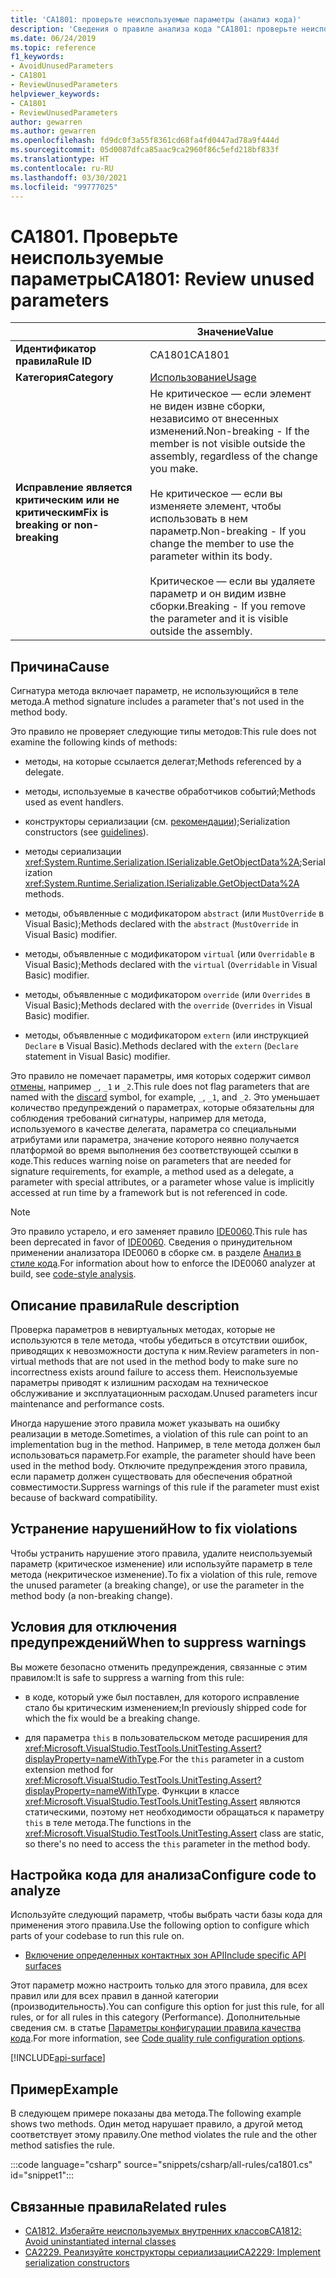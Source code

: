 ```yaml
---
title: 'CA1801: проверьте неиспользуемые параметры (анализ кода)'
description: 'Сведения о правиле анализа кода "CA1801: проверьте неиспользуемые параметры"'
ms.date: 06/24/2019
ms.topic: reference
f1_keywords:
- AvoidUnusedParameters
- CA1801
- ReviewUnusedParameters
helpviewer_keywords:
- CA1801
- ReviewUnusedParameters
author: gewarren
ms.author: gewarren
ms.openlocfilehash: fd9dc0f3a55f8361cd68fa4fd0447ad78a9f444d
ms.sourcegitcommit: 05d0087dfca85aac9ca2960f86c5efd218bf833f
ms.translationtype: HT
ms.contentlocale: ru-RU
ms.lasthandoff: 03/30/2021
ms.locfileid: "99777025"
---
```

# <a name="ca1801-review-unused-parameters"></a><span data-ttu-id="04924-103">CA1801. Проверьте неиспользуемые параметры</span><span class="sxs-lookup"><span data-stu-id="04924-103">CA1801: Review unused parameters</span></span>

| | <span data-ttu-id="04924-104">Значение</span><span class="sxs-lookup"><span data-stu-id="04924-104">Value</span></span> |
|-|-|
| <span data-ttu-id="04924-105">**Идентификатор правила**</span><span class="sxs-lookup"><span data-stu-id="04924-105">**Rule ID**</span></span> |<span data-ttu-id="04924-106">CA1801</span><span class="sxs-lookup"><span data-stu-id="04924-106">CA1801</span></span>|
| <span data-ttu-id="04924-107">**Категория**</span><span class="sxs-lookup"><span data-stu-id="04924-107">**Category**</span></span> |[<span data-ttu-id="04924-108">Использование</span><span class="sxs-lookup"><span data-stu-id="04924-108">Usage</span></span>](usage-warnings.md)|
| <span data-ttu-id="04924-109">**Исправление является критическим или не критическим**</span><span class="sxs-lookup"><span data-stu-id="04924-109">**Fix is breaking or non-breaking**</span></span> |<span data-ttu-id="04924-110">Не критическое — если элемент не виден извне сборки, независимо от внесенных изменений.</span><span class="sxs-lookup"><span data-stu-id="04924-110">Non-breaking - If the member is not visible outside the assembly, regardless of the change you make.</span></span><br/><br/><span data-ttu-id="04924-111">Не критическое — если вы изменяете элемент, чтобы использовать в нем параметр.</span><span class="sxs-lookup"><span data-stu-id="04924-111">Non-breaking - If you change the member to use the parameter within its body.</span></span><br/><br/><span data-ttu-id="04924-112">Критическое — если вы удаляете параметр и он видим извне сборки.</span><span class="sxs-lookup"><span data-stu-id="04924-112">Breaking - If you remove the parameter and it is visible outside the assembly.</span></span>|

## <a name="cause"></a><span data-ttu-id="04924-113">Причина</span><span class="sxs-lookup"><span data-stu-id="04924-113">Cause</span></span>

<span data-ttu-id="04924-114">Сигнатура метода включает параметр, не использующийся в теле метода.</span><span class="sxs-lookup"><span data-stu-id="04924-114">A method signature includes a parameter that's not used in the method body.</span></span>

<span data-ttu-id="04924-115">Это правило не проверяет следующие типы методов:</span><span class="sxs-lookup"><span data-stu-id="04924-115">This rule does not examine the following kinds of methods:</span></span>

- <span data-ttu-id="04924-116">методы, на которые ссылается делегат;</span><span class="sxs-lookup"><span data-stu-id="04924-116">Methods referenced by a delegate.</span></span>

- <span data-ttu-id="04924-117">методы, используемые в качестве обработчиков событий;</span><span class="sxs-lookup"><span data-stu-id="04924-117">Methods used as event handlers.</span></span>

- <span data-ttu-id="04924-118">конструкторы сериализации (см. [рекомендации](../../../standard/serialization/serialization-guidelines.md#runtime-serialization));</span><span class="sxs-lookup"><span data-stu-id="04924-118">Serialization constructors (see [guidelines](../../../standard/serialization/serialization-guidelines.md#runtime-serialization)).</span></span>

- <span data-ttu-id="04924-119">методы сериализации <xref:System.Runtime.Serialization.ISerializable.GetObjectData%2A>;</span><span class="sxs-lookup"><span data-stu-id="04924-119">Serialization <xref:System.Runtime.Serialization.ISerializable.GetObjectData%2A> methods.</span></span>

- <span data-ttu-id="04924-120">методы, объявленные с модификатором `abstract` (или `MustOverride` в Visual Basic);</span><span class="sxs-lookup"><span data-stu-id="04924-120">Methods declared with the `abstract` (`MustOverride` in Visual Basic) modifier.</span></span>

- <span data-ttu-id="04924-121">методы, объявленные с модификатором `virtual` (или `Overridable` в Visual Basic);</span><span class="sxs-lookup"><span data-stu-id="04924-121">Methods declared with the `virtual` (`Overridable` in Visual Basic) modifier.</span></span>

- <span data-ttu-id="04924-122">методы, объявленные с модификатором `override` (или `Overrides` в Visual Basic);</span><span class="sxs-lookup"><span data-stu-id="04924-122">Methods declared with the `override` (`Overrides` in Visual Basic) modifier.</span></span>

- <span data-ttu-id="04924-123">методы, объявленные с модификатором `extern` (или инструкцией `Declare` в Visual Basic).</span><span class="sxs-lookup"><span data-stu-id="04924-123">Methods declared with the `extern` (`Declare` statement in Visual Basic) modifier.</span></span>

<span data-ttu-id="04924-124">Это правило не помечает параметры, имя которых содержит символ [отмены](../../../csharp/discards.md), например `_`, `_1` и `_2`.</span><span class="sxs-lookup"><span data-stu-id="04924-124">This rule does not flag parameters that are named with the [discard](../../../csharp/discards.md) symbol, for example, `_`, `_1`, and `_2`.</span></span> <span data-ttu-id="04924-125">Это уменьшает количество предупреждений о параметрах, которые обязательны для соблюдения требований сигнатуры, например для метода, используемого в качестве делегата, параметра со специальными атрибутами или параметра, значение которого неявно получается платформой во время выполнения без соответствующей ссылки в коде.</span><span class="sxs-lookup"><span data-stu-id="04924-125">This reduces warning noise on parameters that are needed for signature requirements, for example, a method used as a delegate, a parameter with special attributes, or a parameter whose value is implicitly accessed at run time by a framework but is not referenced in code.</span></span>

> [!NOTE]
> <span data-ttu-id="04924-126">Это правило устарело, и его заменяет правило [IDE0060](../style-rules/ide0060.md).</span><span class="sxs-lookup"><span data-stu-id="04924-126">This rule has been deprecated in favor of [IDE0060](../style-rules/ide0060.md).</span></span> <span data-ttu-id="04924-127">Сведения о принудительном применении анализатора IDE0060 в сборке см. в разделе [Анализ в стиле кода](../overview.md#code-style-analysis).</span><span class="sxs-lookup"><span data-stu-id="04924-127">For information about how to enforce the IDE0060 analyzer at build, see [code-style analysis](../overview.md#code-style-analysis).</span></span>

## <a name="rule-description"></a><span data-ttu-id="04924-128">Описание правила</span><span class="sxs-lookup"><span data-stu-id="04924-128">Rule description</span></span>

<span data-ttu-id="04924-129">Проверка параметров в невиртуальных методах, которые не используются в теле метода, чтобы убедиться в отсутствии ошибок, приводящих к невозможности доступа к ним.</span><span class="sxs-lookup"><span data-stu-id="04924-129">Review parameters in non-virtual methods that are not used in the method body to make sure no incorrectness exists around failure to access them.</span></span> <span data-ttu-id="04924-130">Неиспользуемые параметры приводят к излишним расходам на техническое обслуживание и эксплуатационным расходам.</span><span class="sxs-lookup"><span data-stu-id="04924-130">Unused parameters incur maintenance and performance costs.</span></span>

<span data-ttu-id="04924-131">Иногда нарушение этого правила может указывать на ошибку реализации в методе.</span><span class="sxs-lookup"><span data-stu-id="04924-131">Sometimes, a violation of this rule can point to an implementation bug in the method.</span></span> <span data-ttu-id="04924-132">Например, в теле метода должен был использоваться параметр.</span><span class="sxs-lookup"><span data-stu-id="04924-132">For example, the parameter should have been used in the method body.</span></span> <span data-ttu-id="04924-133">Отключите предупреждения этого правила, если параметр должен существовать для обеспечения обратной совместимости.</span><span class="sxs-lookup"><span data-stu-id="04924-133">Suppress warnings of this rule if the parameter must exist because of backward compatibility.</span></span>

## <a name="how-to-fix-violations"></a><span data-ttu-id="04924-134">Устранение нарушений</span><span class="sxs-lookup"><span data-stu-id="04924-134">How to fix violations</span></span>

<span data-ttu-id="04924-135">Чтобы устранить нарушение этого правила, удалите неиспользуемый параметр (критическое изменение) или используйте параметр в теле метода (некритическое изменение).</span><span class="sxs-lookup"><span data-stu-id="04924-135">To fix a violation of this rule, remove the unused parameter (a breaking change), or use the parameter in the method body (a non-breaking change).</span></span>

## <a name="when-to-suppress-warnings"></a><span data-ttu-id="04924-136">Условия для отключения предупреждений</span><span class="sxs-lookup"><span data-stu-id="04924-136">When to suppress warnings</span></span>

<span data-ttu-id="04924-137">Вы можете безопасно отменить предупреждения, связанные с этим правилом:</span><span class="sxs-lookup"><span data-stu-id="04924-137">It is safe to suppress a warning from this rule:</span></span>

- <span data-ttu-id="04924-138">в коде, который уже был поставлен, для которого исправление стало бы критическим изменением;</span><span class="sxs-lookup"><span data-stu-id="04924-138">In previously shipped code for which the fix would be a breaking change.</span></span>

- <span data-ttu-id="04924-139">для параметра `this` в пользовательском методе расширения для <xref:Microsoft.VisualStudio.TestTools.UnitTesting.Assert?displayProperty=nameWithType>.</span><span class="sxs-lookup"><span data-stu-id="04924-139">For the `this` parameter in a custom extension method for <xref:Microsoft.VisualStudio.TestTools.UnitTesting.Assert?displayProperty=nameWithType>.</span></span> <span data-ttu-id="04924-140">Функции в классе <xref:Microsoft.VisualStudio.TestTools.UnitTesting.Assert> являются статическими, поэтому нет необходимости обращаться к параметру `this` в теле метода.</span><span class="sxs-lookup"><span data-stu-id="04924-140">The functions in the <xref:Microsoft.VisualStudio.TestTools.UnitTesting.Assert> class are static, so there's no need to access the `this` parameter in the method body.</span></span>

## <a name="configure-code-to-analyze"></a><span data-ttu-id="04924-141">Настройка кода для анализа</span><span class="sxs-lookup"><span data-stu-id="04924-141">Configure code to analyze</span></span>

<span data-ttu-id="04924-142">Используйте следующий параметр, чтобы выбрать части базы кода для применения этого правила.</span><span class="sxs-lookup"><span data-stu-id="04924-142">Use the following option to configure which parts of your codebase to run this rule on.</span></span>

- [<span data-ttu-id="04924-143">Включение определенных контактных зон API</span><span class="sxs-lookup"><span data-stu-id="04924-143">Include specific API surfaces</span></span>](#include-specific-api-surfaces)

<span data-ttu-id="04924-144">Этот параметр можно настроить только для этого правила, для всех правил или для всех правил в данной категории (производительность).</span><span class="sxs-lookup"><span data-stu-id="04924-144">You can configure this option for just this rule, for all rules, or for all rules in this category (Performance).</span></span> <span data-ttu-id="04924-145">Дополнительные сведения см. в статье [Параметры конфигурации правила качества кода](../code-quality-rule-options.md).</span><span class="sxs-lookup"><span data-stu-id="04924-145">For more information, see [Code quality rule configuration options](../code-quality-rule-options.md).</span></span>

[!INCLUDE[api-surface](~/includes/code-analysis/api-surface.md)]

## <a name="example"></a><span data-ttu-id="04924-146">Пример</span><span class="sxs-lookup"><span data-stu-id="04924-146">Example</span></span>

<span data-ttu-id="04924-147">В следующем примере показаны два метода.</span><span class="sxs-lookup"><span data-stu-id="04924-147">The following example shows two methods.</span></span> <span data-ttu-id="04924-148">Один метод нарушает правило, а другой метод соответствует этому правилу.</span><span class="sxs-lookup"><span data-stu-id="04924-148">One method violates the rule and the other method satisfies the rule.</span></span>

:::code language="csharp" source="snippets/csharp/all-rules/ca1801.cs" id="snippet1":::

## <a name="related-rules"></a><span data-ttu-id="04924-149">Связанные правила</span><span class="sxs-lookup"><span data-stu-id="04924-149">Related rules</span></span>

- [<span data-ttu-id="04924-150">CA1812. Избегайте неиспользуемых внутренних классов</span><span class="sxs-lookup"><span data-stu-id="04924-150">CA1812: Avoid uninstantiated internal classes</span></span>](ca1812.md)
- [<span data-ttu-id="04924-151">CA2229. Реализуйте конструкторы сериализации</span><span class="sxs-lookup"><span data-stu-id="04924-151">CA2229: Implement serialization constructors</span></span>](ca2229.md)
